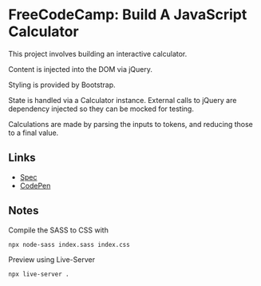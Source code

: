 # FreeCodeCamp: Build A JavaScript Calculator

This project involves building an interactive calculator.

Content is injected into the DOM via jQuery.

Styling is provided by Bootstrap.

State is handled via a Calculator instance. External calls to jQuery are dependency injected so they can be mocked for testing.

Calculations are made by parsing the inputs to tokens, and reducing those to a final value.

## Links 

- [Spec][spec]
- [CodePen][codepen]

## Notes

Compile the SASS to CSS with

```bash
npx node-sass index.sass index.css
```

Preview using Live-Server

```bash
npx live-server .
```

[spec]: https://www.freecodecamp.org/challenges/build-a-javascript-calculator
[codepen]: https://codepen.io/evanplaice/full/rpPGPK/
